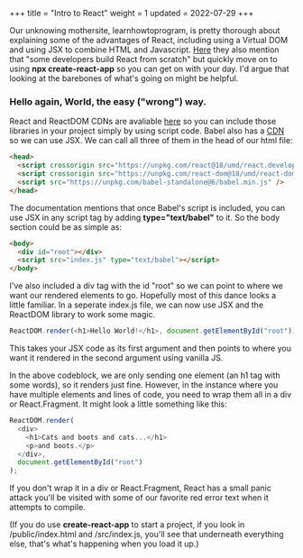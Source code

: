 +++
title = "Intro to React"
weight = 1
updated = 2022-07-29
+++

Our unknowing mothersite, learnhowtoprogram, is pretty thorough about explaining
some of the advantages of React, including using a Virtual DOM and using JSX to
combine HTML and Javascript.
[Here](https://www.learnhowtoprogram.com/react/react-fundamentals/using-create-react-app)
they also mention that "some developers build React from scratch" but quickly
move on to using **npx create-react-app** so you can get on with your day. I'd
argue that looking at the barebones of what's going on might be helpful.

### Hello again, World, the easy ("wrong") way.

React and ReactDOM CDNs are avaliable
[here](https://reactjs.org/docs/cdn-links.html) so you can include those
libraries in your project simply by using script code. Babel also has a
[CDN](https://reactjs.org/docs/add-react-to-a-website.html#quickly-try-jsx) so
we can use JSX. We can call all three of them in the head of our html file:

```html
<head>
  <script crossorigin src="https://unpkg.com/react@18/umd/react.development.js" />
  <script crossorigin src="https://unpkg.com/react-dom@18/umd/react-dom.development.js" />
  <script src="https://unpkg.com/babel-standalone@6/babel.min.js" />
</head>
```

The documentation mentions that once Babel's script is included, you can use JSX
in any script tag by adding **type="text/babel"** to it. So the body section
could be as simple as:

```html
<body>
  <div id="root"></div>
  <script src="index.js" type="text/babel"></script>
</body>
```

I've also included a div tag with the id "root" so we can point to where we want
our rendered elements to go. Hopefully most of this dance looks a little
familiar. In a seperate index.js file, we can now use JSX and the ReactDOM
library to work some magic.

```js
ReactDOM.render(<h1>Hello World!</h1>, document.getElementById("root"));
```

This takes your JSX code as its first argument and then points to where you
want it rendered in the second argument using vanilla JS. 

In the above codeblock, we are only sending one element (an h1 tag
with some words), so it renders just fine. However, in the instance where you
have multiple elements and lines of code, you need to wrap them all in a div or
React.Fragment. It might look a little something like this:

```js
ReactDOM.render(
  <div>
    <h1>Cats and boots and cats...</h1>
    <p>and boots.</p>
  </div>,
  document.getElementById("root")
);
```

If you don't wrap it in a div or React.Fragment, React has a small panic attack
you'll be visited with some of our favorite red error text when it attempts to
compile.


(If you do use **create-react-app** to start a project, if you look in
/public/index.html and /src/index.js, you'll see that underneath everything
else, that's what's happening when you load it up.)
